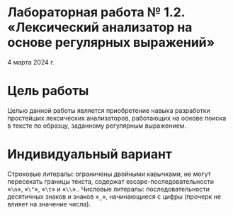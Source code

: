 # Лабораторная работа № 1.2. «Лексический анализатор на основе регулярных выражений»
4 марта 2024 г.

# Цель работы
Целью данной работы является приобретение навыка разработки простейших
лексических анализаторов, работающих на основе поиска в тексте по
образцу, заданному регулярным выражением.

# Индивидуальный вариант
Строковые литералы: ограничены двойными кавычками, не могут
пересекать границы текста, содержат escape-последовательности
«`\n`», «`\"`», «`\t`» и «`\\`»..
Числовые литералы: последовательности десятичных знаков и знаков
«`_`», начинающиеся с цифры (прочерк не влияет на значение числа).